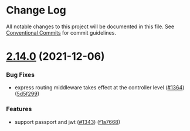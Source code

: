 # Change Log

All notable changes to this project will be documented in this file.
See [Conventional Commits](https://conventionalcommits.org) for commit guidelines.

# [2.14.0](https://github.com/midwayjs/midway/compare/v2.13.5...v2.14.0) (2021-12-06)


### Bug Fixes

* express routing middleware takes effect at the controller level ([#1364](https://github.com/midwayjs/midway/issues/1364)) ([5d5f299](https://github.com/midwayjs/midway/commit/5d5f2992be116ca71b21f01fd782e3a2ac072496))


### Features

* support passport and jwt ([#1343](https://github.com/midwayjs/midway/issues/1343)) ([f1a7668](https://github.com/midwayjs/midway/commit/f1a7668dfce5a82ddc37efa7cd6321e088d0b1cc))
